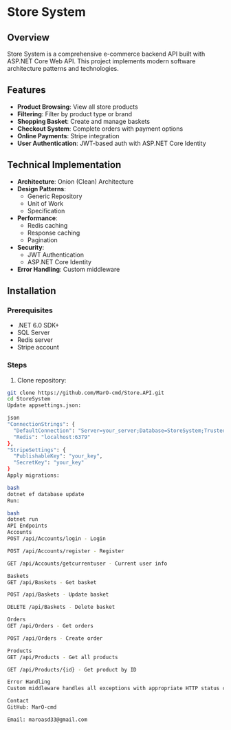 # Store System

## Overview
Store System is a comprehensive e-commerce backend API built with ASP.NET Core Web API. This project implements modern software architecture patterns and technologies.

## Features
- **Product Browsing**: View all store products
- **Filtering**: Filter by product type or brand
- **Shopping Basket**: Create and manage baskets
- **Checkout System**: Complete orders with payment options
- **Online Payments**: Stripe integration
- **User Authentication**: JWT-based auth with ASP.NET Core Identity

## Technical Implementation
- **Architecture**: Onion (Clean) Architecture
- **Design Patterns**:
  - Generic Repository
  - Unit of Work
  - Specification
- **Performance**:
  - Redis caching
  - Response caching
  - Pagination
- **Security**:
  - JWT Authentication
  - ASP.NET Core Identity
- **Error Handling**: Custom middleware

## Installation

### Prerequisites
- .NET 6.0 SDK+
- SQL Server
- Redis server
- Stripe account

### Steps
1. Clone repository:
```bash
git clone https://github.com/MarO-cmd/Store.API.git
cd StoreSystem
Update appsettings.json:

json
"ConnectionStrings": {
  "DefaultConnection": "Server=your_server;Database=StoreSystem;Trusted_Connection=True;",
  "Redis": "localhost:6379"
},
"StripeSettings": {
  "PublishableKey": "your_key",
  "SecretKey": "your_key"
}
Apply migrations:

bash
dotnet ef database update
Run:

bash
dotnet run
API Endpoints
Accounts
POST /api/Accounts/login - Login

POST /api/Accounts/register - Register

GET /api/Accounts/getcurrentuser - Current user info

Baskets
GET /api/Baskets - Get basket

POST /api/Baskets - Update basket

DELETE /api/Baskets - Delete basket

Orders
GET /api/Orders - Get orders

POST /api/Orders - Create order

Products
GET /api/Products - Get all products

GET /api/Products/{id} - Get product by ID

Error Handling
Custom middleware handles all exceptions with appropriate HTTP status codes.

Contact
GitHub: MarO-cmd

Email: maroasd33@gmail.com

